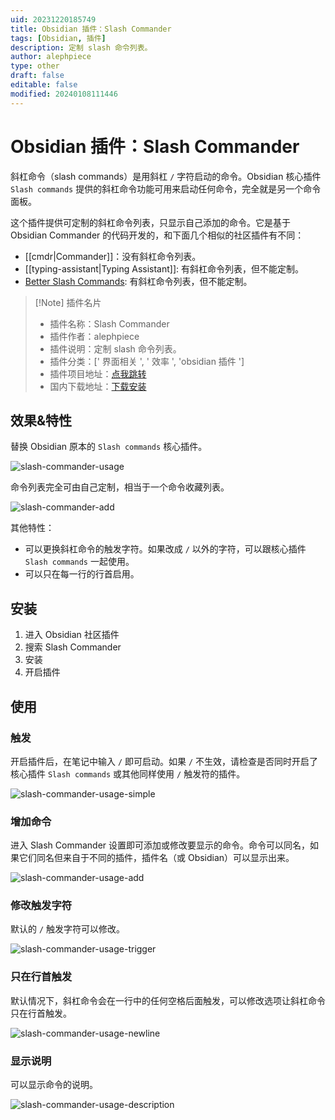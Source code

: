 ```yaml
---
uid: 20231220185749
title: Obsidian 插件：Slash Commander
tags: [Obsidian, 插件]
description: 定制 slash 命令列表。
author: alephpiece
type: other
draft: false
editable: false
modified: 20240108111446
---
```


# Obsidian 插件：Slash Commander

斜杠命令（slash commands）是用斜杠 `/` 字符启动的命令。Obsidian 核心插件 `Slash commands` 提供的斜杠命令功能可用来启动任何命令，完全就是另一个命令面板。

这个插件提供可定制的斜杠命令列表，只显示自己添加的命令。它是基于 Obsidian Commander 的代码开发的，和下面几个相似的社区插件有不同：

-   [[cmdr|Commander]]：没有斜杠命令列表。
-   [[typing-assistant|Typing Assistant]]: 有斜杠命令列表，但不能定制。
-   [Better Slash Commands](https://github.com/SPiCaRiA/obsidian-better-slash-commands): 有斜杠命令列表，但不能定制。

> [!Note] 插件名片
>
> -   插件名称：Slash Commander
> -   插件作者：alephpiece
> -   插件说明：定制 slash 命令列表。
> -   插件分类：[' 界面相关 ', ' 效率 ', 'obsidian 插件 ']
> -   插件项目地址：[点我跳转](https://github.com/alephpiece/obsidian-slash-commander)
> -   国内下载地址：[下载安装](https://pkmer.cn/products/plugin/pluginMarket/?slash-commander)

## 效果&特性

替换 Obsidian 原本的 `Slash commands` 核心插件。

![slash-commander-usage](https://cdn.pkmer.cn/images/202401051923469.gif!pkmer)

命令列表完全可由自己定制，相当于一个命令收藏列表。

![slash-commander-add](https://cdn.pkmer.cn/images/202401051923398.gif!pkmer)

其他特性：

-   可以更换斜杠命令的触发字符。如果改成 `/` 以外的字符，可以跟核心插件 `Slash commands` 一起使用。
-   可以只在每一行的行首启用。

## 安装

1. 进入 Obsidian 社区插件
2. 搜索 Slash Commander
3. 安装
4. 开启插件

## 使用

### 触发

开启插件后，在笔记中输入 `/` 即可启动。如果 `/` 不生效，请检查是否同时开启了核心插件 `Slash commands` 或其他同样使用 `/` 触发符的插件。

![slash-commander-usage-simple](https://cdn.pkmer.cn/images/202401051923170.gif!pkmer)

### 增加命令

进入 Slash Commander 设置即可添加或修改要显示的命令。命令可以同名，如果它们同名但来自于不同的插件，插件名（或 Obsidian）可以显示出来。

![slash-commander-usage-add](https://cdn.pkmer.cn/images/202401051924185.gif!pkmer)

### 修改触发字符

默认的 `/` 触发字符可以修改。

![slash-commander-usage-trigger](https://cdn.pkmer.cn/images/202401051923170.gif!pkmer)

### 只在行首触发

默认情况下，斜杠命令会在一行中的任何空格后面触发，可以修改选项让斜杠命令只在行首触发。

![slash-commander-usage-newline](https://cdn.pkmer.cn/images/202401051923701.gif!pkmer)

### 显示说明

可以显示命令的说明。

![slash-commander-usage-description](https://cdn.pkmer.cn/images/202401051923680.gif!pkmer)
